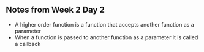 ## Notes from Week 2 Day 2

* A higher order function is a function that accepts another function as a parameter
* When a function is passed to another function as a parameter it is called a callback